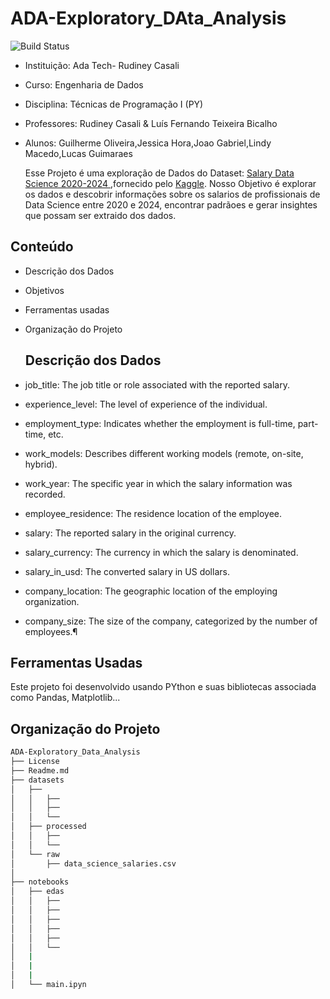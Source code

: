 # ADA-Exploratory_DAta_Analysis
![Build Status](https://travis-ci.org/joemccann/dillinger.svg?branch=master)

- Instituição: Ada Tech- Rudiney Casali 
- Curso: Engenharia de Dados
- Disciplina: Técnicas de Programação I (PY)
- Professores: Rudiney Casali & Luís Fernando Teixeira Bicalho
- Alunos: Guilherme Oliveira,Jessica Hora,Joao Gabriel,Lindy Macedo,Lucas Guimaraes

  Esse Projeto é uma exploração de Dados do Dataset:  [Salary Data Science 2020-2024 ](https://www.kaggle.com/code/gabrielfelinto/eda-salary-data-science-2020-2024),fornecido pelo [Kaggle](https://www.kaggle.com/). 
 Nosso Objetivo é explorar os dados e descobrir informações sobre os salarios de profissionais de Data Science entre 2020 e 2024, encontrar padrãoes e gerar insightes que possam ser extraido dos dados.

## Conteúdo

- Descrição dos Dados
- Objetivos
- Ferramentas usadas
- Organização do Projeto

  ## Descrição dos Dados

- job_title: The job title or role associated with the reported salary.
- experience_level: The level of experience of the individual.
- employment_type: Indicates whether the employment is full-time, part-time, etc.
- work_models: Describes different working models (remote, on-site, hybrid).
- work_year: The specific year in which the salary information was recorded.
- employee_residence: The residence location of the employee.
- salary: The reported salary in the original currency.
- salary_currency: The currency in which the salary is denominated.
- salary_in_usd: The converted salary in US dollars.
- company_location: The geographic location of the employing organization.
- company_size: The size of the company, categorized by the number of employees.¶

## Ferramentas Usadas
 Este projeto foi desenvolvido usando PYthon e suas bibliotecas associada como Pandas, Matplotlib...

## Organização do Projeto

```sh
ADA-Exploratory_Data_Analysis
├── License
├── Readme.md
├── datasets
│   ├── 
│   │   ├── 
│   │   ├── 
│   │   └── 
│   ├── processed
│   │   ├── 
│   │   └── 
│   └── raw
│       ├── data_science_salaries.csv
│       
├── notebooks
│   ├── edas
│   │   ├── 
│   │   ├── 
│   │   ├── 
│   │   ├── 
│   │   ├── 
│   │   └── 
│   |
│   | 
│   |
│   └── main.ipyn

 
